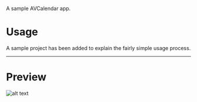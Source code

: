 A sample AVCalendar app.


# Usage

A sample project has been added to explain the fairly simple usage process.

---
# Preview

![alt text](https://raw.githubusercontent.com/nocero/AVCalendar/master/AVCalendarSample/AVCalendarSample/Screenshot.png)

